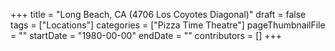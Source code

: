 +++
title = "Long Beach, CA (4706 Los Coyotes Diagonal)"
draft = false
tags = ["Locations"]
categories = ["Pizza Time Theatre"]
pageThumbnailFile = ""
startDate = "1980-00-00"
endDate = ""
contributors = []
+++

